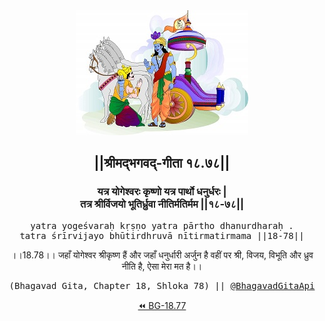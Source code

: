 <center><img src="../../asset/BG.png" alt="#API #bhagavadgitaapi #slok #nodejs #js #api #gitaapi #krishna #hinduism #vedic #ISKCON #shreemadbhagavadgita #technology"/>
<h2>||श्रीमद्‍भगवद्‍-गीता १८.७८||</h2>
<h3>यत्र योगेश्वरः कृष्णो यत्र पार्थो धनुर्धरः |<br/>तत्र श्रीर्विजयो भूतिर्ध्रुवा नीतिर्मतिर्मम ||१८-७८||</h3>
<pre>yatra yogeśvaraḥ kṛṣṇo yatra pārtho dhanurdharaḥ .<br/>tatra śrīrvijayo bhūtirdhruvā nītirmatirmama ||18-78||</pre>
<p>।।18.78।। जहाँ योगेश्वर श्रीकृष्ण हैं और जहाँ धनुर्धारी अर्जुन है वहीं पर श्री, विजय, विभूति और ध्रुव नीति है, ऐसा मेरा मत है।।</p>
<pre>(Bhagavad Gita, Chapter 18, Shloka 78) || <a href="https://twitter.com/bhagavadgitaapi">@BhagavadGitaApi</a></pre><a href="../../18/77">⏪  BG-18.77</a></center></center>
